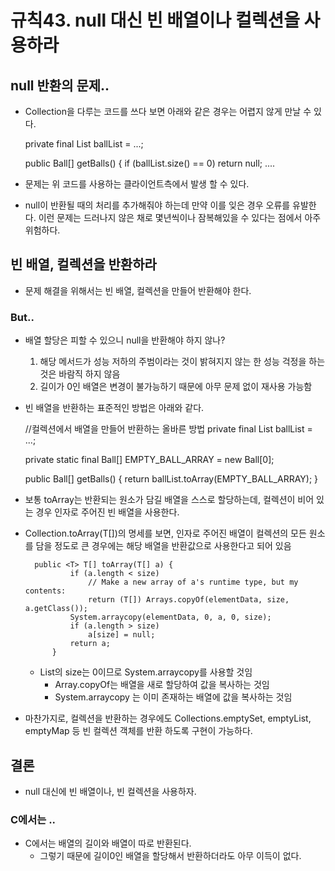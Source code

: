 # 규칙43. null 대신 빈 배열이나 컬렉션을 사용하라

## null 반환의 문제..

- Collection을 다루는 코드를 쓰다 보면 아래와 같은 경우는 어렵지 않게 만날 수 있다.

  private final List<Ball> ballList = ...;

  public Ball[] getBalls() { if (ballList.size() == 0) return null; ....

- 문제는 위 코드를 사용하는 클라이언트측에서 발생 할 수 있다.

- null이 반환될 때의 처리를 추가해줘야 하는데 만약 이를 잊은 경우 오류를 유발한다. 이런 문제는 드러나지 않은 채로 몇년씩이나 잠복해있을 수 있다는 점에서 아주 위험하다.

## 빈 배열, 컬렉션을 반환하라

- 문제 해결을 위해서는 빈 배열, 컬렉션을 만들어 반환해야 한다.

### But..

- 배열 할당은 피할 수 있으니 null을 반환해야 하지 않나?

  1. 해당 메서드가 성능 저하의 주범이라는 것이 밝혀지지 않는 한 성능 걱정을 하는 것은 바람직 하지 않음
  2. 길이가 0인 배열은 변경이 불가능하기 때문에 아무 문제 없이 재사용 가능함

- 빈 배열을 반환하는 표준적인 방법은 아래와 같다.

  //컬렉션에서 배열을 만들어 반환하는 올바른 방법 private final List<Ball> ballList = ...;

  private static final Ball[] EMPTY_BALL_ARRAY = new Ball[0];

  public Ball[] getBalls() { return ballList.toArray(EMPTY_BALL_ARRAY); }

- 보통 toArray는 반환되는 원소가 담길 배열을 스스로 할당하는데, 컬렉션이 비어 있는 경우 인자로 주어진 빈 배열을 사용한다.

- Collection.toArray(T[])의 명세를 보면, 인자로 주어진 배열이 컬렉션의 모든 원소를 담을 정도로 큰 경우에는 해당 배열을 반환값으로 사용한다고 되어 있음

  ```
    public <T> T[] toArray(T[] a) {
            if (a.length < size)
                // Make a new array of a's runtime type, but my contents:
                return (T[]) Arrays.copyOf(elementData, size, a.getClass());
            System.arraycopy(elementData, 0, a, 0, size);
            if (a.length > size)
                a[size] = null;
            return a;
        }
  ```

  - List의 size는 0이므로 System.arraycopy를 사용할 것임
    - Array.copyOf는 배열을 새로 할당하여 값을 복사하는 것임
    - System.arraycopy 는 이미 존재하는 배열에 값을 복사하는 것임

- 마찬가지로, 컬렉션을 반환하는 경우에도 Collections.emptySet, emptyList, emptyMap 등 빈 컬렉션 객체를 반환 하도록 구현이 가능하다.

## 결론

- null 대신에 빈 배열이나, 빈 컬렉션을 사용하자.

### C에서는 ..

- C에서는 배열의 길이와 배열이 따로 반환된다.
  - 그렇기 때문에 길이0인 배열을 할당해서 반환하더라도 아무 이득이 없다.